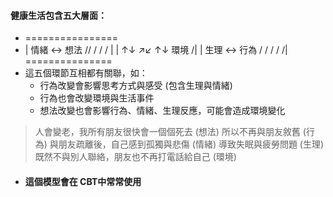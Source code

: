 #### 健康生活包含五大層面：

- ================
- | 情緒 <-> 想法 // / / / |
  | ↑↓ ↗↙ ↑↓ 環境 /|
  | 生理 <-> 行為 / / / / /|
 ===============
- 這五個環節互相都有關聯，如：
	- 行為改變會影響思考方式與感受 (包含生理與情緒)
	- 行為也會改變環境與生活事件
	- 想法改變也會影響行為、情緒、生理反應，可能會造成環境變化

> 人會變老，我所有朋友很快會一個個死去 (想法)
> 所以不再與朋友敘舊 (行為)
> 與朋友疏離後，自己感到孤獨與悲傷 (情緒)
> 導致失眠與疲勞問題 (生理)
> 既然不與別人聯絡，朋友也不再打電話給自己 (環境)

- #### 這個模型會在 CBT中常常使用



